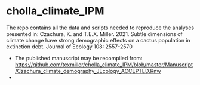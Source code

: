 # cholla_climate_IPM

The repo contains all the data and scripts needed to reproduce the analyses presented in: Czachura, K. and T.E.X. Miller. 2021. Subtle dimensions of climate change have strong demographic effects on a cactus population in extinction debt. Journal of Ecology 108: 2557-2570

* The published manuscript may be recompiled from: https://github.com/texmiller/cholla_climate_IPM/blob/master/Manuscript/Czachura_climate_demography_JEcology_ACCEPTED.Rnw
* 
